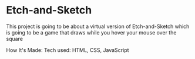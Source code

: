 # Etch-and-Sketch

This project is going to be about a virtual version of Etch-and-Sketch which is going to be a game that draws while you hover your mouse over the square

How It's Made:
Tech used: HTML, CSS, JavaScript
